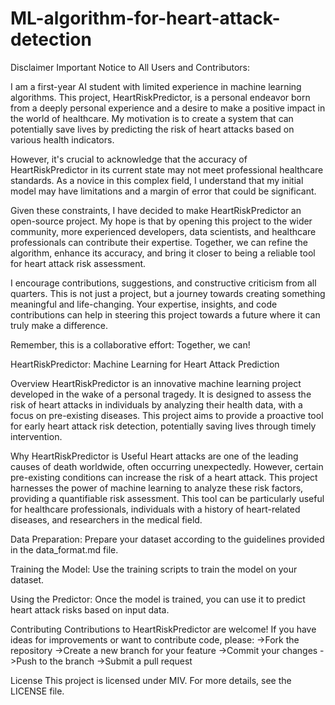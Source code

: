 # ML-algorithm-for-heart-attack-detection

Disclaimer
Important Notice to All Users and Contributors:

I am a first-year AI student with limited experience in machine learning algorithms. This project, HeartRiskPredictor, is a personal endeavor born from a deeply personal experience and a desire to make a positive impact in the world of healthcare. My motivation is to create a system that can potentially save lives by predicting the risk of heart attacks based on various health indicators.

However, it's crucial to acknowledge that the accuracy of HeartRiskPredictor in its current state may not meet professional healthcare standards. As a novice in this complex field, I understand that my initial model may have limitations and a margin of error that could be significant.

Given these constraints, I have decided to make HeartRiskPredictor an open-source project. My hope is that by opening this project to the wider community, more experienced developers, data scientists, and healthcare professionals can contribute their expertise. Together, we can refine the algorithm, enhance its accuracy, and bring it closer to being a reliable tool for heart attack risk assessment.

I encourage contributions, suggestions, and constructive criticism from all quarters. This is not just a project, but a journey towards creating something meaningful and life-changing. Your expertise, insights, and code contributions can help in steering this project towards a future where it can truly make a difference.

Remember, this is a collaborative effort: Together, we can!


HeartRiskPredictor: Machine Learning for Heart Attack Prediction

Overview
HeartRiskPredictor is an innovative machine learning project developed in the wake of a personal tragedy. It is designed to assess the risk of heart attacks in individuals by analyzing their health data, with a focus on pre-existing diseases. This project aims to provide a proactive tool for early heart attack risk detection, potentially saving lives through timely intervention.

Why HeartRiskPredictor is Useful
Heart attacks are one of the leading causes of death worldwide, often occurring unexpectedly. However, certain pre-existing conditions can increase the risk of a heart attack. This project harnesses the power of machine learning to analyze these risk factors, providing a quantifiable risk assessment. This tool can be particularly useful for healthcare professionals, individuals with a history of heart-related diseases, and researchers in the medical field.

Data Preparation:
Prepare your dataset according to the guidelines provided in the data_format.md file.

Training the Model:
Use the training scripts to train the model on your dataset.

Using the Predictor:
Once the model is trained, you can use it to predict heart attack risks based on input data.

Contributing
Contributions to HeartRiskPredictor are welcome! If you have ideas for improvements or want to contribute code, please:
->Fork the repository
->Create a new branch for your feature
->Commit your changes
->Push to the branch
->Submit a pull request

License
This project is licensed under MIV. For more details, see the LICENSE file.



